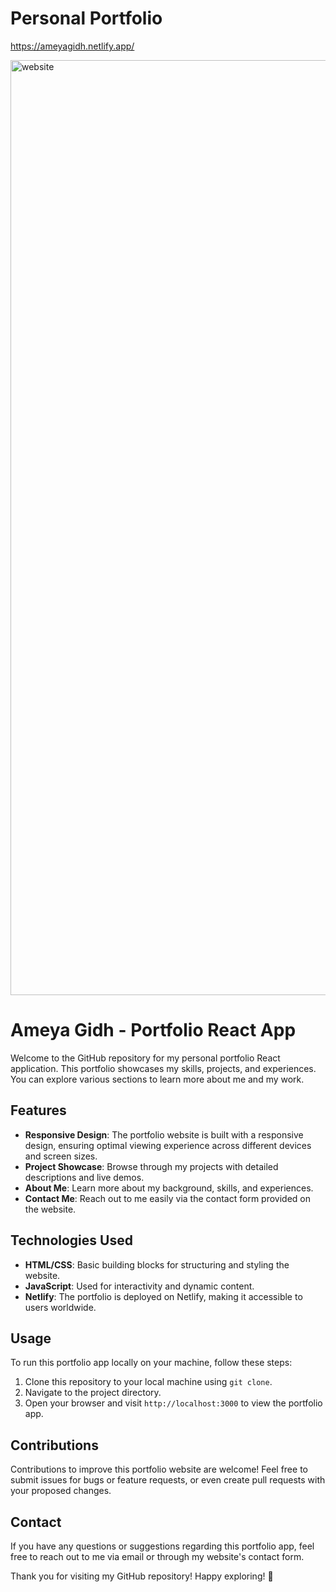 # Personal Portfolio
https://ameyagidh.netlify.app/

<img width="1496" alt="website" src="https://github.com/ameyagidh/AmeyaSGidhPortfolio/assets/65457905/895f16b0-2765-44e2-92eb-499a38b44fc7">

# Ameya Gidh - Portfolio React App

Welcome to the GitHub repository for my personal portfolio React application. This portfolio showcases my skills, projects, and experiences. You can explore various sections to learn more about me and my work.

## Features

- **Responsive Design**: The portfolio website is built with a responsive design, ensuring optimal viewing experience across different devices and screen sizes.
- **Project Showcase**: Browse through my projects with detailed descriptions and live demos.
- **About Me**: Learn more about my background, skills, and experiences.
- **Contact Me**: Reach out to me easily via the contact form provided on the website.

## Technologies Used

- **HTML/CSS**: Basic building blocks for structuring and styling the website.
- **JavaScript**: Used for interactivity and dynamic content.
- **Netlify**: The portfolio is deployed on Netlify, making it accessible to users worldwide.

## Usage

To run this portfolio app locally on your machine, follow these steps:

1. Clone this repository to your local machine using `git clone`.
2. Navigate to the project directory.
3. Open your browser and visit `http://localhost:3000` to view the portfolio app.

## Contributions

Contributions to improve this portfolio website are welcome! Feel free to submit issues for bugs or feature requests, or even create pull requests with your proposed changes.

## Contact

If you have any questions or suggestions regarding this portfolio app, feel free to reach out to me via email or through my website's contact form.

Thank you for visiting my GitHub repository! Happy exploring! 🚀


